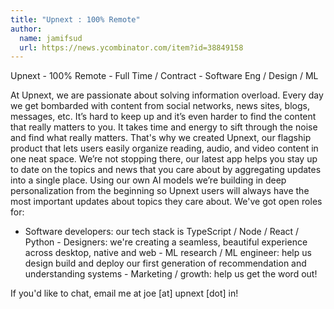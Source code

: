 ```yaml
---
title: "Upnext : 100% Remote"
author:
  name: jamifsud
  url: https://news.ycombinator.com/item?id=38849158
---
```

Upnext - 100% Remote - Full Time &#x2F; Contract - Software Eng &#x2F; Design &#x2F; ML

At Upnext, we are passionate about solving information overload. Every day we get bombarded with content from social networks, news sites, blogs, messages, etc. It’s hard to keep up and it’s even harder to find the content that really matters to you. It takes time and energy to sift through the noise and find what really matters. That&#x27;s why we created Upnext, our flagship product that lets users easily organize reading, audio, and video content in one neat space. We’re not stopping there, our latest app helps you stay up to date on the topics and news that you care about by aggregating updates into a single place. Using our own AI models we’re building in deep personalization from the beginning so Upnext users will always have the most important updates about topics they care about. We&#x27;ve got open roles for:

- Software developers: our tech stack is TypeScript &#x2F; Node &#x2F; React &#x2F; Python - Designers: we&#x27;re creating a seamless, beautiful experience across desktop, native and web - ML research &#x2F; ML engineer: help us design build and deploy our first generation of recommendation and understanding systems - Marketing &#x2F; growth: help us get the word out!

If you&#x27;d like to chat, email me at joe [at] upnext [dot] in!
